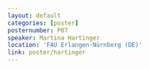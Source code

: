 ```yaml
---
layout: default
categories: [poster]
posternumber: P07
speaker: Martina Hartinger
location: 'FAU Erlangen-Nürnberg (DE)'
link: poster/hartinger
---
```

